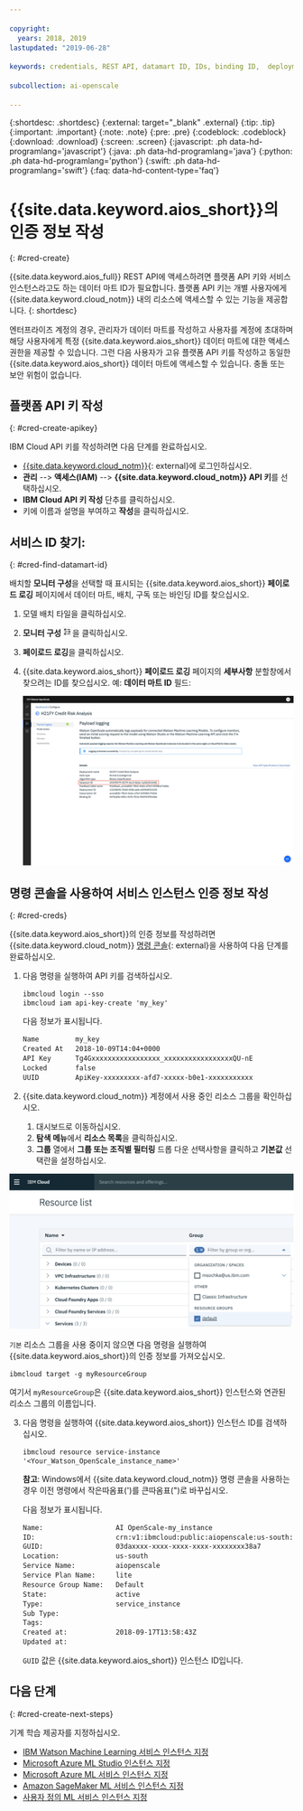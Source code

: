 ```yaml
---

copyright:
  years: 2018, 2019
lastupdated: "2019-06-28"

keywords: credentials, REST API, datamart ID, IDs, binding ID,  deployment ID, subscription ID

subcollection: ai-openscale

---
```


{:shortdesc: .shortdesc}
{:external: target="_blank" .external}
{:tip: .tip}
{:important: .important}
{:note: .note}
{:pre: .pre}
{:codeblock: .codeblock}
{:download: .download}
{:screen: .screen}
{:javascript: .ph data-hd-programlang='javascript'}
{:java: .ph data-hd-programlang='java'}
{:python: .ph data-hd-programlang='python'}
{:swift: .ph data-hd-programlang='swift'}
{:faq: data-hd-content-type='faq'}

# {{site.data.keyword.aios_short}}의 인증 정보 작성
{: #cred-create}

{{site.data.keyword.aios_full}} REST API에 액세스하려면 플랫폼 API 키와 서비스 인스턴스라고도 하는 데이터 마트 ID가 필요합니다. 플랫폼 API 키는 개별 사용자에게 {{site.data.keyword.cloud_notm}} 내의 리소스에 액세스할 수 있는 기능을 제공합니다.
{: shortdesc}

엔터프라이즈 계정의 경우, 관리자가 데이터 마트를 작성하고 사용자를 계정에 초대하며 해당 사용자에게 특정 {{site.data.keyword.aios_short}} 데이터 마트에 대한 액세스 권한을 제공할 수 있습니다. 그런 다음 사용자가 고유 플랫폼 API 키를 작성하고 동일한 {{site.data.keyword.aios_short}} 데이터 마트에 액세스할 수 있습니다. 충돌 또는 보안 위험이 없습니다.

## 플랫폼 API 키 작성
{: #cred-create-apikey}

IBM Cloud API 키를 작성하려면 다음 단계를 완료하십시오. 

- [{{site.data.keyword.cloud_notm}}](https://{DomainName}){: external}에 로그인하십시오.
- **관리** --> **액세스(IAM)** --> **{{site.data.keyword.cloud_notm}} API 키**를 선택하십시오. 
- **IBM Cloud API 키 작성** 단추를 클릭하십시오. 
- 키에 이름과 설명을 부여하고 **작성**을 클릭하십시오. 

## 서비스 ID 찾기:
{: #cred-find-datamart-id}

배치할 **모니터 구성**을 선택할 때 표시되는 {{site.data.keyword.aios_short}} **페이로드 로깅** 페이지에서 데이터 마트, 배치, 구독 또는 바인딩 ID를 찾으십시오. 

1. 모델 배치 타일을 클릭하십시오. 
2. **모니터 구성** ![구성 아이콘](images/configure-deployment-button.png)을 클릭하십시오. 
3. **페이로드 로깅**을 클릭하십시오. 
4. {{site.data.keyword.aios_short}} **페이로드 로깅** 페이지의 **세부사항** 분할창에서 찾으려는 ID를 찾으십시오. 예: **데이터 마트 ID** 필드: 

    ![데이터 마트 ID](images/data-mart-id.png)

## 명령 콘솔을 사용하여 서비스 인스턴스 인증 정보 작성
{: #cred-creds}

{{site.data.keyword.aios_short}}의 인증 정보를 작성하려면 {{site.data.keyword.cloud_notm}} [명령 콘솔](/docs/cli?){: external}을 사용하여 다음 단계를 완료하십시오.

1. 다음 명령을 실행하여 API 키를 검색하십시오.

    ```curl
    ibmcloud login --sso
    ibmcloud iam api-key-create 'my_key'
    ```

    다음 정보가 표시됩니다.

    ```bash
    Name         my_key
    Created At   2018-10-09T14:04+0000
    API Key      Tg4Gxxxxxxxxxxxxxxxxx_xxxxxxxxxxxxxxxxxQU-nE
    Locked       false
    UUID         ApiKey-xxxxxxxxx-afd7-xxxxx-b0e1-xxxxxxxxxxx
    ```

2. {{site.data.keyword.cloud_notm}} 계정에서 사용 중인 리소스 그룹을 확인하십시오.

   1. 대시보드로 이동하십시오. 
   2. **탐색 메뉴**에서 **리소스 목록**을 클릭하십시오. 
   3. **그룹** 열에서 **그룹 또는 조직별 필터링** 드롭 다운 선택사항을 클릭하고 **기본값** 선택란을 설정하십시오. 

  ![클라우드의 리소스 그룹](images/cloud-resource.png)

  `기본` 리소스 그룹을 사용 중이지 않으면 다음 명령을 실행하여 {{site.data.keyword.aios_short}}의 인증 정보를 가져오십시오.

   ```curl
   ibmcloud target -g myResourceGroup
   ```

  여기서 `myResourceGroup`은 {{site.data.keyword.aios_short}} 인스턴스와 연관된 리소스 그룹의 이름입니다.

3. 다음 명령을 실행하여 {{site.data.keyword.aios_short}} 인스턴스 ID를 검색하십시오.

    ```curl
    ibmcloud resource service-instance '<Your_Watson_OpenScale_instance_name>'
    ```

    **참고**: Windows에서 {{site.data.keyword.cloud_notm}} 명령 콘솔을 사용하는 경우 이전 명령에서 작은따옴표(')를 큰따옴표(")로 바꾸십시오.

    다음 정보가 표시됩니다.

    ```bash
    Name:                  AI OpenScale-my_instance
    ID:                    crn:v1:ibmcloud:public:aiopenscale:us-south:a/c2f2xxxxxxxxxxxx867::
    GUID:                  03daxxxx-xxxx-xxxx-xxxx-xxxxxxxx38a7
    Location:              us-south
    Service Name:          aiopenscale
    Service Plan Name:     lite
    Resource Group Name:   Default
    State:                 active
    Type:                  service_instance
    Sub Type:
    Tags:
    Created at:            2018-09-17T13:58:43Z
    Updated at:
    ```

    `GUID` 값은 {{site.data.keyword.aios_short}} 인스턴스 ID입니다.
        
## 다음 단계
{: #cred-create-next-steps}

기계 학습 제공자를 지정하십시오.

- [IBM Watson Machine Learning 서비스 인스턴스 지정](/docs/services/ai-openscale?topic=ai-openscale-wml-connect)
- [Microsoft Azure ML Studio 인스턴스 지정](/docs/services/ai-openscale?topic=ai-openscale-connect-azure)
- [Microsoft Azure ML 서비스 인스턴스 지정](/docs/services/ai-openscale?topic=ai-openscale-connect-azureservice)
- [Amazon SageMaker ML 서비스 인스턴스 지정](/docs/services/ai-openscale?topic=ai-openscale-csm-connect)
- [사용자 정의 ML 서비스 인스턴스 지정](/docs/services/ai-openscale?topic=ai-openscale-co-connect)
